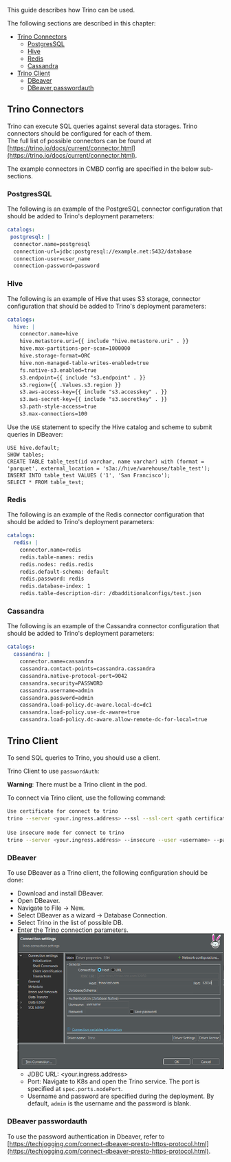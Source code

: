 This guide describes how Trino can be used.

The following sections are described in this chapter:

* [Trino Connectors](#trino-connectors)
  * [PostgresSQL](#postgressql)
  * [Hive](#hive)
  * [Redis](#redis)
  * [Cassandra](#cassandra)
* [Trino Client](#trino-client)
  * [DBeaver](#dbeaver)
  * [DBeaver passwordauth](#dbeaver-passwordauth)

## Trino Connectors

Trino can execute SQL queries against several data storages. Trino connectors should be configured for each of them.  
The full list of possible connectors can be found at [https://trino.io/docs/current/connector.html](https://trino.io/docs/current/connector.html).

The example connectors in CMBD config are specified in the below sub-sections.

### PostgresSQL

The following is an example of the PostgreSQL connector configuration that should be added to Trino's deployment parameters:

```yaml
catalogs:
 postgresql: |
  connector.name=postgresql
  connection-url=jdbc:postgresql://example.net:5432/database
  connection-user=user_name
  connection-password=password
```

### Hive

The following is an example of Hive that uses S3 storage, connector configuration that should be added to Trino's deployment parameters:

```yaml
catalogs:
  hive: |
    connector.name=hive
    hive.metastore.uri={{ include "hive.metastore.uri" . }}
    hive.max-partitions-per-scan=1000000
    hive.storage-format=ORC
    hive.non-managed-table-writes-enabled=true
    fs.native-s3.enabled=true
    s3.endpoint={{ include "s3.endpoint" . }}
    s3.region={{ .Values.s3.region }}
    s3.aws-access-key={{ include "s3.accesskey" . }}
    s3.aws-secret-key={{ include "s3.secretkey" . }}
    s3.path-style-access=true
    s3.max-connections=100
```

Use the `USE` statement to specify the Hive catalog and scheme to submit queries in DBeaver:

```postgresql
USE hive.default;
SHOW tables;
CREATE TABLE table_test(id varchar, name varchar) with (format = 'parquet', external_location = 's3a://hive/warehouse/table_test');
INSERT INTO table_test VALUES ('1', 'San Francisco');
SELECT * FROM table_test;
```

### Redis

The following is an example of the Redis connector configuration that should be added to Trino's deployment parameters:

```yaml
catalogs:
  redis: |
    connector.name=redis
    redis.table-names: redis
    redis.nodes: redis.redis
    redis.default-schema: default
    redis.password: redis
    redis.database-index: 1
    redis.table-description-dir: /dbadditionalconfigs/test.json
```

### Cassandra

The following is an example of the Cassandra connector configuration that should be added to Trino's deployment parameters:

```yaml
catalogs:
  cassandra: |
    connector.name=cassandra
    cassandra.contact-points=cassandra.cassandra
    cassandra.native-protocol-port=9042
    cassandra.security=PASSWORD
    cassandra.username=admin
    cassandra.password=admin
    cassandra.load-policy.dc-aware.local-dc=dc1
    cassandra.load-policy.use-dc-aware=true
    cassandra.load-policy.dc-aware.allow-remote-dc-for-local=true
```

## Trino Client 

To send SQL queries to Trino, you should use a client.  

Trino Client to use `passwordAuth`:

**Warning**: There must be a Trino client in the pod.

To connect via Trino client, use the following command:

```bash
Use certificate for connect to trino
trino --server <your.ingress.address> --ssl --ssl-cert <path certificate> --user <username> --password

Use insecure mode for connect to trino
trino --server <your.ingress.address> --insecure --user <username> --password
```

### DBeaver

To use DBeaver as a Trino client, the following configuration should be done:

* Download and install DBeaver.
* Open DBeaver. 
* Navigate to File -> New.
* Select DBeaver as a wizard -> Database Connection.
* Select Trino in the list of possible DB.
* Enter the Trino connection parameters.  
  ![alt text](/docs/public/images/DBeaver-Trino-Connection.png "DBeaver Trino Connection")
  * JDBC URL: <your.ingress.address>
  * Port: Navigate to K8s and open the Trino service. The port is specified at `spec.ports.nodePort`.
  * Username and password are specified during the deployment. By default, `admin` is the username and the password is blank.

### DBeaver passwordauth

To use the password authentication in Dbeaver, refer to [https://techjogging.com/connect-dbeaver-presto-https-protocol.html](https://techjogging.com/connect-dbeaver-presto-https-protocol.html).

